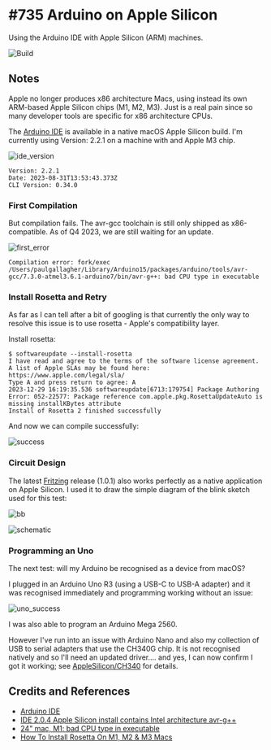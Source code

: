 # #735 Arduino on Apple Silicon

Using the Arduino IDE with Apple Silicon (ARM) machines.

![Build](./assets/AppleSilicon_build.jpg?raw=true)

## Notes

Apple no longer produces x86 architecture Macs, using instead its own ARM-based Apple Silicon chips (M1, M2, M3). Just is a real pain since so many developer tools are specific for x86 architecture CPUs.

The [Arduino IDE](https://www.arduino.cc/en/software) is available in a native macOS Apple Silicon build. I'm currently using Version: 2.2.1 on a machine with and Apple M3 chip.

![ide_version](./assets/ide_version.png)

    Version: 2.2.1
    Date: 2023-08-31T13:53:43.373Z
    CLI Version: 0.34.0

### First Compilation

But compilation fails. The avr-gcc toolchain is still only shipped as x86-compatible. As of Q4 2023, we are still waiting for an update.

![first_error](./assets/first_error.png)

    Compilation error: fork/exec /Users/paulgallagher/Library/Arduino15/packages/arduino/tools/avr-gcc/7.3.0-atmel3.6.1-arduino7/bin/avr-g++: bad CPU type in executable

### Install Rosetta and Retry

As far as I can tell after a bit of googling is that currently the only way to resolve this issue is to use rosetta - Apple's compatibility layer.

Install rosetta:

    $ softwareupdate --install-rosetta
    I have read and agree to the terms of the software license agreement. A list of Apple SLAs may be found here: https://www.apple.com/legal/sla/
    Type A and press return to agree: A
    2023-12-29 16:19:35.536 softwareupdate[6713:179754] Package Authoring Error: 052-22577: Package reference com.apple.pkg.RosettaUpdateAuto is missing installKBytes attribute
    Install of Rosetta 2 finished successfully

And now we can compile successfully:

![success](./assets/success.png)

### Circuit Design

The latest [Fritzing](https://fritzing.org/releases) release (1.0.1) also works perfectly as a native application on Apple Silicon. I used it to draw the simple diagram of the blink sketch used for this test:

![bb](./assets/AppleSilicon_bb.jpg?raw=true)

![schematic](./assets/AppleSilicon_schematic.jpg?raw=true)

### Programming an Uno

The next test: will my Arduino be recognised as a device from macOS?

I plugged in an Arduino Uno R3 (using a USB-C to USB-A adapter) and it was recognised immediately and programming working without an issue:

![uno_success](./assets/uno_success.png?raw=true)

I was also able to program an Arduino Mega 2560.

However I've run into an issue with Arduino Nano and also my collection of USB to serial adapters that use the CH340G chip. It is not recognised natively and so I'll need an updated driver.... and yes, I can now confirm I got it working; see [AppleSilicon/CH340](./CH340) for details.

## Credits and References

* [Arduino IDE](https://www.arduino.cc/en/software)
* [IDE 2.0.4 Apple Silicon install contains Intel architecture avr-g++](https://forum.arduino.cc/t/ide-2-0-4-apple-silicon-install-contains-intel-architecture-avr-g/1108160)
* [24" mac, M1: bad CPU type in executable](https://forum.arduino.cc/t/24-mac-m1-bad-cpu-type-in-executable/1071674/7)
* [How To Install Rosetta On M1, M2 & M3 Macs](https://machow2.com/rosetta-mac/)
